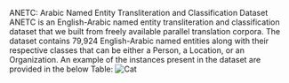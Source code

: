 ANETC: Arabic Named Entity Transliteration and Classification Dataset
ANETC is an English-Arabic named entity transliteration and classification dataset that we built from freely available parallel translation corpora. The dataset contains 79,924 English-Arabic named entities along with their respective classes that can be either a Person, a Location, or an Organization.
An example of the instances present in the dataset are provided in the below Table: 
![Cat](https://github.com/MohamedHadjAmeur/ANETC-Arabic-Named-Entity-Transliteration-and-Classification-Dataset/blob/master/image.png)

